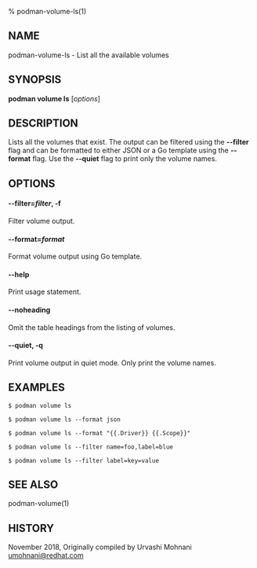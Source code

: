% podman-volume-ls(1)

## NAME
podman\-volume\-ls - List all the available volumes

## SYNOPSIS
**podman volume ls** [*options*]

## DESCRIPTION

Lists all the volumes that exist. The output can be filtered using the **\-\-filter**
flag and can be formatted to either JSON or a Go template using the **\-\-format**
flag. Use the **\-\-quiet** flag to print only the volume names.

## OPTIONS

#### **\-\-filter**=*filter*, **-f**

Filter volume output.

#### **\-\-format**=*format*

Format volume output using Go template.

#### **\-\-help**

Print usage statement.

#### **--noheading**

Omit the table headings from the listing of volumes.

#### **--quiet**, **-q**

Print volume output in quiet mode. Only print the volume names.

## EXAMPLES

```
$ podman volume ls

$ podman volume ls --format json

$ podman volume ls --format "{{.Driver}} {{.Scope}}"

$ podman volume ls --filter name=foo,label=blue

$ podman volume ls --filter label=key=value
```

## SEE ALSO
podman-volume(1)

## HISTORY
November 2018, Originally compiled by Urvashi Mohnani <umohnani@redhat.com>
